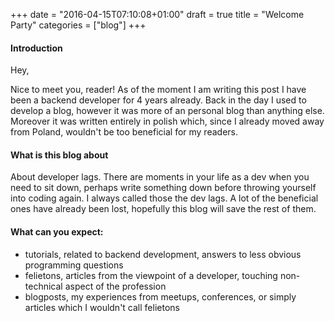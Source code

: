+++
date = "2016-04-15T07:10:08+01:00"
draft = true
title = "Welcome Party"
categories = ["blog"]
+++
#### Introduction
Hey,

Nice to meet you, reader! As of the moment I am writing this post I have been a backend developer for 4 years already. Back in the day I used to develop a blog, however it was more of an personal blog than anything else. Moreover it was written entirely in polish which, since I already moved away from Poland, wouldn't be too beneficial for my readers.

#### What is this blog about
About developer lags. There are moments in your life as a dev when you need to sit down, perhaps write something down before throwing yourself into coding again. I always called those the dev lags. A lot of the beneficial ones have already been lost, hopefully this blog will save the rest of them.

#### What can you expect:
- tutorials, related to backend development, answers to less obvious programming questions
- felietons, articles from the viewpoint of a developer, touching non-technical aspect of the profession
- blogposts, my experiences from meetups, conferences, or simply articles which I wouldn't call felietons